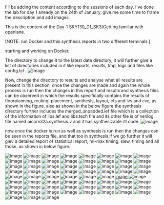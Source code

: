 I'll be adding the content according to the sessions of each day. I've done the lab for day 1 already on the 24th of January, give me some time to frame the description and add images.

This is the content of the Day-1 SKY130_D1_SK3)Getting familiar with openlane.

[NOTE: run Docker and this synthesis reports in two different terminals.] 

starting and working on Docker.

The directory to change it to the latest date directory, it will further give a list of directories included in it like reports, results, tmp, logs and files like config.tcl .
![Image](https://github.com/user-attachments/assets/9129308a-620f-4cbf-90ad-8da17c2844e0)

Now, change the directory to results and analyse what all results are present in this section, once the changes are made and again the whole process is run then the changes in this report and results and synthesis files can be observed in which the results specifically contains the results of floorplanning, routing, placement, synthesis, layout, cts and lvs and cvc, as shown in the figure. also as shown in the below figure the synthesis directory further includes the merged_unpadded.lef file which is a collection of the information of libs.lef and libs.tech file and its other file is of verilog file named picorv32a.synthesis.v and it has synthesizable rtl code. 
![image](https://github.com/user-attachments/assets/99769103-7af6-44ef-8f05-ea7eddcec7b1)

now once the docker is run as well as synthesis is run then the changes can be seen in the reports file, and that too in synthesis if we go further it will giev a detailed report of statistical report, mi-max timing, slew, timing and all those, as shown in below figure.

![image](https://github.com/user-attachments/assets/1caddd3a-55ef-48c4-aff2-17db8c6955bc)
![image](https://github.com/user-attachments/assets/056bcee8-18a8-48f2-a743-c867d815ed14)
![image](https://github.com/user-attachments/assets/41926281-8941-48f1-aabf-28f5db8db9ff)
![image](https://github.com/user-attachments/assets/57ae1a93-4e0f-48cb-83ff-233cedc2d2da)
![image](https://github.com/user-attachments/assets/ddadd7f6-0e51-4611-a1e7-9a7e9351a904)
![image](https://github.com/user-attachments/assets/cd6e8cae-153e-4dee-8dc0-bfe87d3ea406)
![image](https://github.com/user-attachments/assets/d92b8857-5c51-434d-99d5-79cb825310c2)
![image](https://github.com/user-attachments/assets/7f300e8e-5a9a-4602-bd80-726aa4e245de)
![image](https://github.com/user-attachments/assets/bb7a5911-7bec-4757-9c2f-90c1f777720b)
![image](https://github.com/user-attachments/assets/00cc5bc9-602f-4066-b53d-c484f69e8ec4)
![image](https://github.com/user-attachments/assets/3d2b6332-d671-4f10-af9e-89532cb097a8)
![image](https://github.com/user-attachments/assets/b34a477d-7ae9-46ec-a75d-f71822d1ca50)
![image](https://github.com/user-attachments/assets/fe3559a4-7465-4345-8d6a-5e125d53ea3d)
![image](https://github.com/user-attachments/assets/56d39b71-98d0-4eb7-bdcc-06838fe84879)
![image](https://github.com/user-attachments/assets/378fea88-c485-4fe0-9af9-fdbdef272a30)
![image](https://github.com/user-attachments/assets/1caf06db-29ed-442b-9fca-aee2cc4a6aa1)
![image](https://github.com/user-attachments/assets/7b37d6ea-c3c7-4365-81cf-91108b4282ba)
![image](https://github.com/user-attachments/assets/d950c6cd-0317-494f-be5b-8d06d12a3309)
![image](https://github.com/user-attachments/assets/79762558-ba97-413d-a156-7751fa8811ca)
![image](https://github.com/user-attachments/assets/b828f20c-41e0-4a38-9de2-fafc0ecf7e4f)
![image](https://github.com/user-attachments/assets/a0a83d6b-274f-4773-a5a9-8eb13670b232)
![image](https://github.com/user-attachments/assets/2b714da7-90e3-4eef-a6a1-bfc2b0e65311)
![image](https://github.com/user-attachments/assets/59a438de-1dce-4486-981e-9006a6117cbd)
![image](https://github.com/user-attachments/assets/52e9c724-f2fc-474b-855b-2c15593aaf88)
![image](https://github.com/user-attachments/assets/528ff3de-57e3-4160-8137-03d404298948)
![image](https://github.com/user-attachments/assets/7311a23d-eb59-4b16-ac9b-2b8cdf5c83cf)
![image](https://github.com/user-attachments/assets/cdaae9b3-c9a4-494c-b469-6be30ea516c1)
![image](https://github.com/user-attachments/assets/4189e070-c523-467b-8c1c-e092a810ab66)
![image](https://github.com/user-attachments/assets/228a59be-735d-4360-96f6-748ad689a8a9)
![image](https://github.com/user-attachments/assets/a7928f5d-f852-4d07-97cb-90f88b3632e4)
![image](https://github.com/user-attachments/assets/9268ff35-2319-4a84-8612-9b945475e642)
![image](https://github.com/user-attachments/assets/0e37dcd6-a3e6-4ed2-b617-956cf325aab7)
![image](https://github.com/user-attachments/assets/965adeee-5cbd-4db0-a5ac-e2d7f0b2b237)
![image](https://github.com/user-attachments/assets/fa2262c9-9650-4ef9-b7de-7ead107cd013)
![image](https://github.com/user-attachments/assets/148c20da-dd58-4e22-93ec-471464f414db)
![image](https://github.com/user-attachments/assets/980333c8-8056-4c8d-ab54-0398eae7c3b1)
![image](https://github.com/user-attachments/assets/03710ac2-bc90-4426-817b-8e9b95e3b95f)
![image](https://github.com/user-attachments/assets/1a95650c-cade-4066-bd61-1a7f0a027ac4)
[image](https://github.com/user-attachments/assets/8eb52dd2-e6b2-4cb8-81e2-176ad5e526e5)
![image](https://github.com/user-attachments/assets/cb436052-09f2-4092-9c88-1566239b8205)
![image](https://github.com/user-attachments/assets/e21385e2-f951-4b60-ac29-40b086d72b4d)
![image](https://github.com/user-attachments/assets/d4090665-23bf-43bb-a1b1-5734714557fb)
![image](https://github.com/user-attachments/assets/a20525bd-c22d-44c4-aa9b-dcd592e947eb)
![image](https://github.com/user-attachments/assets/0e9ffe27-eb99-4c0f-9205-62a07e062217)
![image](https://github.com/user-attachments/assets/60f5c68c-1c95-49b9-bf91-e35a7a1b08ee)
![image](https://github.com/user-attachments/assets/bda18f05-eaf5-49f8-a928-8f83f699ad1e)
![image](https://github.com/user-attachments/assets/2ffab69a-85f3-4e7c-9888-a2599930bf33)
![image](https://github.com/user-attachments/assets/dae1321b-0b6b-4c23-a251-17ef0ed8c732)
![image](https://github.com/user-attachments/assets/17c7877b-0317-43be-9d52-537dcdc03ffc)
![image](https://github.com/user-attachments/assets/b83fb21a-da66-401d-bff7-ec8eef163ca5)
![image](https://github.com/user-attachments/assets/31ac5e0f-39d8-405c-9fdb-0996e4906f1d)
![image](https://github.com/user-attachments/assets/a85766ab-6727-45c0-b424-6ea82e124e40)
![image](https://github.com/user-attachments/assets/d5d5b5e4-97ab-44a3-8f35-388287224b51)
![image](https://github.com/user-attachments/assets/e9b572e9-b582-4285-8589-04530e45d30a)
![image](https://github.com/user-attachments/assets/a7d3530e-785d-49c8-9fea-731185b10828)
![image](https://github.com/user-attachments/assets/e514649d-8ed6-44ee-9e42-e18df98298eb)
![image](https://github.com/user-attachments/assets/7df767c9-baf7-4845-ac62-e8f53260b48e)
![image](https://github.com/user-attachments/assets/a5b857ba-d7ac-4385-9c3b-013348e1f741)
![image](https://github.com/user-attachments/assets/ff7666f1-7028-45d3-a9dc-2e3240d2c2f3)
![image](https://github.com/user-attachments/assets/904f786a-69ff-4b32-a143-196bb0727dc3)
![image](https://github.com/user-attachments/assets/34d09aaf-1c1e-4604-9db0-4512deebbe5e)
![image](https://github.com/user-attachments/assets/74237050-1a4e-4f1f-a667-3e59c67cf957)
![image](https://github.com/user-attachments/assets/fe230844-41c7-42be-8e9a-d41cea74b5a2)
![image](https://github.com/user-attachments/assets/cb7dbbd4-0f69-4b62-9bf7-340b6e2b14b3)
![image](https://github.com/user-attachments/assets/e8eeb931-ecbd-4b87-931b-9122a798346f)
![image](https://github.com/user-attachments/assets/f391cb4c-228f-441e-a353-bb6752d7946b)
![image](https://github.com/user-attachments/assets/4a723019-5e95-4e9b-b1d8-68f75f547300)







































